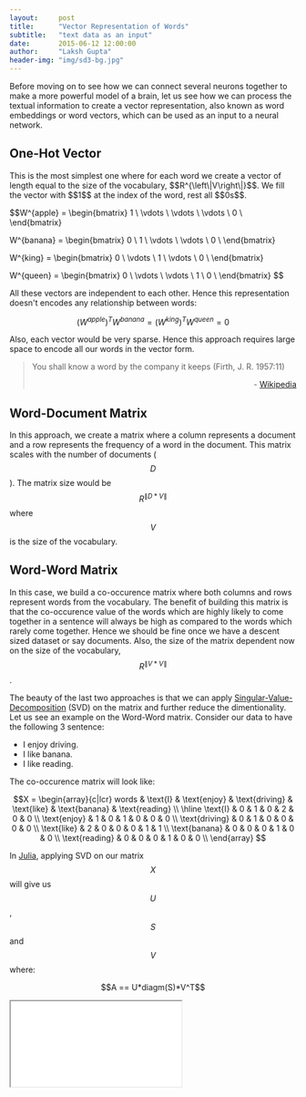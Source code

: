 ```yaml
---
layout:     post
title:      "Vector Representation of Words"
subtitle:   "text data as an input"
date:       2015-06-12 12:00:00
author:     "Laksh Gupta"
header-img: "img/sd3-bg.jpg"
---
```


Before moving on to see how we can connect several neurons together to make a more powerful model of a brain, let us see how we can process the textual information to create a vector representation, also known as word embeddings or word vectors, which can be used as an input to a neural network. 

<h2 class="section-heading">One-Hot Vector</h2>
This is the most simplest one where for each word we create a vector of length equal to the size of the vocabulary, $$R^{\left\|V\right\|}$$. We fill the vector with $$1$$ at the index of the word, rest all $$0s$$. 

$$W^{apple} = 
\begin{bmatrix}
  1 \\ 
  \vdots \\
  \vdots \\
  \vdots \\
  0 \\
\end{bmatrix}

W^{banana} = 
\begin{bmatrix}
  0 \\ 
  1 \\
  \vdots \\
  \vdots \\
  0 \\
\end{bmatrix}

W^{king} = 
\begin{bmatrix}
  0 \\ 
  \vdots \\
  1 \\
  \vdots \\
  0 \\
\end{bmatrix}

W^{queen} = 
\begin{bmatrix}
  0 \\ 
  \vdots \\
  \vdots \\
  1 \\
  0 \\
\end{bmatrix}
$$

All these vectors are independent to each other. Hence this representation doesn't encodes any relationship between words:

$$(W^{apple})^TW^{banana}=(W^{king})^TW^{queen}=0$$

Also, each vector would be very sparse. Hence this approach requires large space to encode all our words in the vector form.

<blockquote>
You shall know a word by the company it keeps (Firth, J. R. 1957:11)
<p align="right">- <a href="https://en.wikipedia.org/wiki/John_Rupert_Firth">Wikipedia</a></p>
</blockquote>

<h2 class="section-heading">Word-Document Matrix</h2>

In this approach, we create a matrix where a column represents a document and a row represents the frequency of a word in the document. This matrix scales with the number of documents ($$D$$). The matrix size would be $$R^{\left\|D*V\right\|}$$ where $$V$$ is the size of the vocabulary.

<h2 class="section-heading">Word-Word Matrix</h2>

In this case, we build a co-occurence matrix where both columns and rows represent words from the vocabulary. The benefit of building this matrix is that the co-occurence value of the words which are highly likely to come together in a sentence will always be high as compared to the words which rarely come together. Hence we should be fine once we have a descent sized dataset or say documents. Also, the size of the matrix dependent now on the size of the vocabulary, $$R^{\left\|V*V\right\|}$$.

The beauty of the last two approaches is that we can apply [Singular-Value-Decomposition](https://en.wikipedia.org/wiki/Singular_value_decomposition) (SVD) on the matrix and further reduce the dimentionality. Let us see an example on the Word-Word matrix. Consider our data to have the following 3 sentence:

- I enjoy driving.
- I like banana.
- I like reading.

The co-occurence matrix will look like:

$$X = 
\begin{array}{c|lcr}
words & \text{I} & \text{enjoy} & \text{driving} & \text{like} & \text{banana} & \text{reading} \\
\hline
\text{I} & 0 & 1 & 0 & 2 & 0 & 0 \\
\text{enjoy} & 1 & 0 & 1 & 0 & 0 & 0 \\
\text{driving} & 0 & 1 & 0 & 0 & 0 & 0 \\
\text{like} & 2 & 0 & 0 & 0 & 1 & 1 \\
\text{banana} & 0 & 0 & 0 & 1 & 0 & 0 \\
\text{reading} & 0 & 0 & 0 & 1 & 0 & 0 \\
\end{array}
$$

In [Julia](http://julia.readthedocs.org/en/latest/stdlib/linalg/), applying SVD on our matrix $$X$$ will give us $$U$$, $$S$$ and $$V$$ where: 

<center>$$A == U*diagm(S)*V^T$$</center>

<p>
<iframe seamless="seamless" src="{{ site.baseurl }}/notebooks/wordVec_SVD.html"><iframe></br>
</p>

We are mostly concerned here with the $$U$$ matrix.

<h2 class="section-heading">Continuous Bag of Words Model (CBOW)</h2>

<h2 class="section-heading">Skip-Gram Model</h2>


---

References:

- [From Frequency to Meaning: Vector Space Models of Semantics](http://arxiv.org/abs/1003.1141)
- [Efficient Estimation of Word Representations in Vector Space](http://arxiv.org/abs/1301.3781)
- [Singular Value Decomposition Tutorial PDF](https://www.ling.ohio-state.edu/~kbaker/pubs/Singular_Value_Decomposition_Tutorial.pdf)

<script language="javascript"> 

</script>